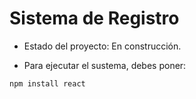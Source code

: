 <h1> Sistema de Registro</h1>

- Estado del proyecto: En construcción.

- Para ejecutar el sustema, debes poner:

```npm install react```
